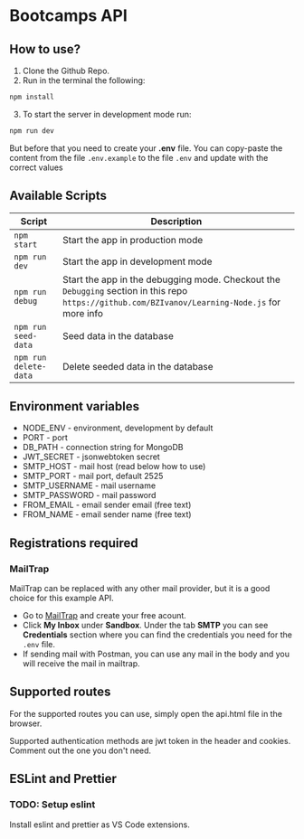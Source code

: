 # Bootcamps API

## How to use?

1. Clone the Github Repo.
2. Run in the terminal the following:

```bash
npm install
```

3. To start the server in development mode run:

```bash
npm run dev
```

But before that you need to create your **.env** file. You can copy-paste the content from the file `.env.example` to the file `.env` and update with the correct values

## Available Scripts

| Script                | Description                                                                                                                                     |
| --------------------- | ----------------------------------------------------------------------------------------------------------------------------------------------- |
| `npm start`           | Start the app in production mode                                                                                                                |
| `npm run dev`         | Start the app in development mode                                                                                                               |
| `npm run debug`       | Start the app in the debugging mode. Checkout the `Debugging` section in this repo `https://github.com/BZIvanov/Learning-Node.js` for more info |
| `npm run seed-data`   | Seed data in the database                                                                                                                       |
| `npm run delete-data` | Delete seeded data in the database                                                                                                              |

## Environment variables

- NODE_ENV - environment, development by default
- PORT - port
- DB_PATH - connection string for MongoDB
- JWT_SECRET - jsonwebtoken secret
- SMTP_HOST - mail host (read below how to use)
- SMTP_PORT - mail port, default 2525
- SMTP_USERNAME - mail username
- SMTP_PASSWORD - mail password
- FROM_EMAIL - email sender email (free text)
- FROM_NAME - email sender name (free text)

## Registrations required

### MailTrap

MailTrap can be replaced with any other mail provider, but it is a good choice for this example API.

- Go to [MailTrap](https://mailtrap.io/) and create your free acount.
- Click **My Inbox** under **Sandbox**. Under the tab **SMTP** you can see **Credentials** section where you can find the credentials you need for the `.env` file.
- If sending mail with Postman, you can use any mail in the body and you will receive the mail in mailtrap.

## Supported routes

For the supported routes you can use, simply open the api.html file in the browser.

Supported authentication methods are jwt token in the header and cookies. Comment out the one you don't need.

## ESLint and Prettier

### TODO: Setup eslint

Install eslint and prettier as VS Code extensions.
